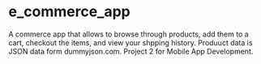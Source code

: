 # e_commerce_app

A commerce app that allows to browse through products, add them to a cart, checkout the items, and view your shpping history. Produuct data is JSON data form dummyjson.com. Project 2 for Mobile App Development.
